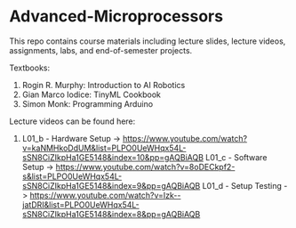 # Advanced-Microprocessors
This repo contains course materials including lecture slides, lecture videos, assignments, labs, and end-of-semester projects.

Textbooks:
1. Rogin R. Murphy: Introduction to AI Robotics
2. Gian Marco Iodice: TinyML Cookbook
3. Simon Monk: Programming Arduino

Lecture videos can be found here:
1. L01_b - Hardware Setup -> https://www.youtube.com/watch?v=kaNMHkoDdUM&list=PLPO0UeWHqx54L-sSN8CiZIkpHa1GE5148&index=10&pp=gAQBiAQB 
 L01_c - Software Setup -> https://www.youtube.com/watch?v=8oDECkpf2-s&list=PLPO0UeWHqx54L-sSN8CiZIkpHa1GE5148&index=9&pp=gAQBiAQB 
 L01_d - Setup Testing -> https://www.youtube.com/watch?v=Izk--jatDRI&list=PLPO0UeWHqx54L-sSN8CiZIkpHa1GE5148&index=8&pp=gAQBiAQB 
